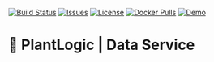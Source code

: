[![Build Status](https://travis-ci.org/plantlogic/data-service.svg?branch=master)](https://travis-ci.org/plantlogic/data-service) 
[![Issues](https://img.shields.io/github/issues/plantlogic/data-service.svg?style=flat)](https://github.com/plantlogic/data-service/issues) 
[![License](https://img.shields.io/github/license/plantlogic/data-service.svg?style=flat)](https://github.com/plantlogic/data-service/blob/master/LICENSE) 
[![Docker Pulls](https://img.shields.io/docker/pulls/plantlogic/data-service.svg?style=flat)](https://hub.docker.com/r/plantlogic/data-service) 
[![Demo](https://img.shields.io/badge/demo-live-success.svg)](https://demo.plantlogic.org)
# 🌱 PlantLogic | Data Service